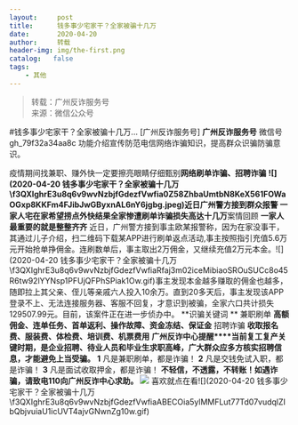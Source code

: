 ```yaml
---
layout:     post
title:      钱多事少宅家干？全家被骗十几万
date:       2020-04-20
author:     转载
header-img: img/the-first.png
catalog:   false
tags:
    - 其他
---
```


<blockquote><p>转载：广州反诈服务号<br>
来源：微信公众号</p></blockquote>

#钱多事少宅家干？全家被骗十几万...
[广州反诈服务号]
**广州反诈服务号**
微信号gh_79f32a34aa8c
功能介绍宣传防范电信网络诈骗知识，提高群众识骗防骗意识。

疫情期间找兼职、赚外快一定要擦亮眼睛仔细甄别**网络刷单诈骗、招聘诈骗**
**![](2020-04-20
钱多事少宅家干？全家被骗十几万\\f3QXIghrE3u8q6v9wvNzbjfGdezfVwfia0Z58ZhbaUmtbN8KeX561FOWaOGxp8KKFm4FJibJwGByxnAL6nY6jgbg.jpeg)**近日广州警方接到群众报警
一家人宅在家**希望捞点外快****结果全家惨遭刷单诈骗****损失高达十几万**案情回顾
**一家人最重要的就是整整齐齐**
近日，广州警方接到事主欧某报警称，因为在家没事干，其通过儿子介绍，扫二维码下载某APP进行刷单返点活动,事主按照指引充值5.6万元开始抢单挣佣金。连刷数单后，事主取出2万佣金，又继续充值2万元本金。![](2020-04-20
钱多事少宅家干？全家被骗十几万\\f3QXIghrE3u8q6v9wvNzbjfGdezfVwfiaRfaj3m02iceMibiaoSROuSUCc8o45R6tw92lYYNsp1PFUjQFPhSPiak1Ow.gif)事主发现本金越多赚取的佣金也越多，随即拉上其父亲、侄儿等亲戚六人投入10余万。直到20多天后，事主发现该APP登录不上、无法连接服务器、客服不回复，才意识到被骗，全家六口共计损失129507.99元。目前，该案件正在进一步侦办中。
**识骗关键词
**
兼职刷单
**高额佣金、连单任务、首单返利、**操作故障、资金冻结、保证金****
招聘诈骗
**收取报名费、服装费、体检费、培训费、机票费用**
**广州反诈中心提醒****当前复工复产关键时期，是企业招聘、待业人员和毕业生求职高峰，广大群众应多方核实招聘信息，才能避免上当受骗。**
**1**
凡是兼职刷单，都是诈骗！
**2**
凡是交钱免试入职，都是诈骗！
**3**
凡是面试收取押金，都是诈骗！
**不轻信，不透露，不转账！如遇诈骗，请致电110向广州反诈中心求助。**
![]({{site.baseurl}}/postimg/f3QXIghrE3u8q6v9wvNzbjfGdezfVwfian0RHUHkboyWlqxIHOumKK6yicTcfQCWYoc50LfgbuX8DRQgdlbCoicdg.jpeg)
喜欢就点在看![](2020-04-20
钱多事少宅家干？全家被骗十几万\\f3QXIghrE3u8q6v9wvNzbjfGdezfVwfiaABECOia5ylMMFLut77Td07vudqlZIbQbjvuiaU1icUVT4ajvGNwnZg10w.gif)
